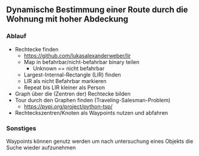 ## Dynamische Bestimmung einer Route durch die Wohnung mit hoher Abdeckung
### Ablauf
- Rechtecke finden
  - https://github.com/lukasalexanderweber/lir
  - Map in befahrbar/nicht-befahrbar binary teilen
    - Unknown == nicht befahrbar
  - Largest-Internal-Rectangle (LIR) finden
  - LIR als nicht Befahrbar markieren
  - Repeat bis LIR kleiner als Person
- Graph über die (Zentren der) Rechtecke bilden
- Tour durch den Graphen finden (Traveling-Salesman-Problem)
  - https://pypi.org/project/python-tsp/
- Rechteckszentren/Knoten als Waypoints nutzen und abfahren

### Sonstiges
Waypoints können genutz werden um nach untersuchung eines Objekts 
die Suche wieder aufzunehmen